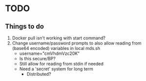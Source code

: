 TODO
====

Things to do
------------

1. Docker pull isn't working with start command?
1. Change username/password prompts to also allow reading from (base64 encoded) variables in local mds.sh
    * username="cmVhdmVzc20K" 
    * Is this secure/BP?
    * Still allow for reading from stdin if needed
    * Need a 'secret' system for long term
        * Distributed?

